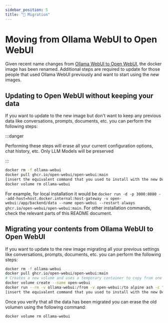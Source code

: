 ```yaml
---
sidebar_position: 5
title: "🔄 Migration"
---
```


# Moving from Ollama WebUI to Open WebUI

Given recent name changes from [Ollama WebUI to Open WebUI](https://github.com/open-webui/open-webui/discussions/602), the docker image has been renamed. Additional steps are required to update for those people that used Ollama WebUI previously and want to start using the new images.

## Updating to Open WebUI without keeping your data

If you want to update to the new image but don't want to keep any previous data like conversations, prompts, documents, etc. you can perform the following steps:

:::danger

Performing these steps will erase all your current configuration options, chat history, etc. Only LLM Models will be preserved

:::

```bash
docker rm -f ollama-webui
docker pull ghcr.io/open-webui/open-webui:main
[insert the equivalent command that you used to install with the new Docker image name]
docker volume rm ollama-webui
```

For example, for local installation it would be `docker run -d -p 3000:8080 --add-host=host.docker.internal:host-gateway -v open-webui:/app/backend/data --name open-webui --restart always ghcr.io/open-webui/open-webui:main`. For other installation commands, check the relevant parts of this README document.

## Migrating your contents from Ollama WebUI to Open WebUI

If you want to update to the new image migrating all your previous settings like conversations, prompts, documents, etc. you can perform the following steps:

```bash
docker rm -f ollama-webui
docker pull ghcr.io/open-webui/open-webui:main
# Creates a new volume and uses a temporary container to copy from one volume to another as per https://github.com/moby/moby/issues/31154#issuecomment-360531460
docker volume create --name open-webui
docker run --rm -v ollama-webui:/from -v open-webui:/to alpine ash -c "cd /from ; cp -av . /to"
[insert the equivalent command that you used to install with the new Docker image name]
```

Once you verify that all the data has been migrated you can erase the old volumen using the following command:

```bash
docker volume rm ollama-webui
```
